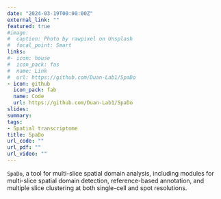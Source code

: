 ```yaml
---
date: "2024-03-19T00:00:00Z"
external_link: ""
featured: true
#image:
#  caption: Photo by rawpixel on Unsplash
#  focal_point: Smart
links:
#- icon: house
#  icon_pack: fas
#  name: Link
#  url: https://github.com/Duan-Lab1/SpaDo
- icon: github
  icon_pack: fab
  name: Code
  url: https://github.com/Duan-Lab1/SpaDo
slides: 
summary:
tags:
- Spatial transcriptome
title: SpaDo
url_code: ""
url_pdf: ""
url_video: ""
---
```


`SpaDo`, a tool for multi-slice spatial domain analysis, including modules for multi-slice spatial domain detection, reference-based annotation, and multiple slice clustering at both single-cell and spot resolutions.